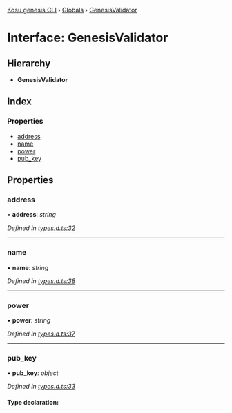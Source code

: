 [Kosu genesis CLI](../README.md) › [Globals](../globals.md) › [GenesisValidator](genesisvalidator.md)

# Interface: GenesisValidator

## Hierarchy

-   **GenesisValidator**

## Index

### Properties

-   [address](genesisvalidator.md#address)
-   [name](genesisvalidator.md#name)
-   [power](genesisvalidator.md#power)
-   [pub_key](genesisvalidator.md#pub_key)

## Properties

### address

• **address**: _string_

_Defined in [types.d.ts:32](https://github.com/ParadigmFoundation/kosu-monorepo/blob/67119cd9/packages/kosu-genesis-cli/src/types.d.ts#L32)_

---

### name

• **name**: _string_

_Defined in [types.d.ts:38](https://github.com/ParadigmFoundation/kosu-monorepo/blob/67119cd9/packages/kosu-genesis-cli/src/types.d.ts#L38)_

---

### power

• **power**: _string_

_Defined in [types.d.ts:37](https://github.com/ParadigmFoundation/kosu-monorepo/blob/67119cd9/packages/kosu-genesis-cli/src/types.d.ts#L37)_

---

### pub_key

• **pub_key**: _object_

_Defined in [types.d.ts:33](https://github.com/ParadigmFoundation/kosu-monorepo/blob/67119cd9/packages/kosu-genesis-cli/src/types.d.ts#L33)_

#### Type declaration:
